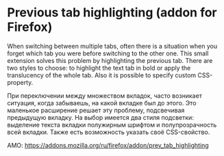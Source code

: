 Previous tab highlighting (addon for Firefox)
=============================================

When switching between multiple tabs, often there is a situation when you forget which tab you were before switching to the other one. This small extension solves this problem by highlighting the previous tab.
There are two styles to choose: to highlight the text tab in bold or apply the translucency of the whole tab. Also it is possible to specify custom CSS-property.

При переключении между множеством вкладок, часто возникает ситуация, когда забываешь, на какой вкладке был до этого. Это маленькое расширение решает эту проблему, подсвечивая предыдущую вкладку. На выбор имеется два стиля подсветки: выделение текста вкладки полужирным шрифтом и полупрозрачность всей вкладки. Также есть возможность указать своё CSS-свойство.

AMO: https://addons.mozilla.org/ru/firefox/addon/prev_tab_highlighting